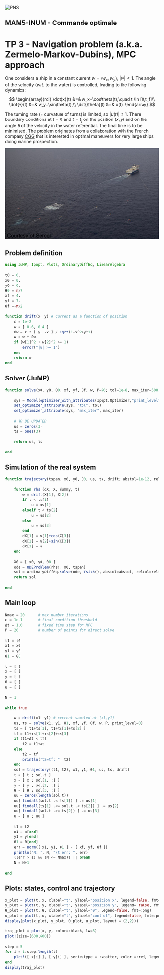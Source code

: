 ![PNS](http://caillau.perso.math.cnrs.fr/logo-pns.png)
## MAM5-INUM - Commande optimale
# TP 3 - Navigation problem (a.k.a. Zermelo-Markov-Dubins), MPC approach

One considers a ship in a constant current $w=(w_x,w_y)$, $|w| \lt 1$. The angle of the velocity (*wrt.* to the water) is controlled, leading to the following dynamics:

$$ \begin{array}{rcl}
     \dot{x}(t) &=& w_x+\cos\theta(t),\quad t \in [0,t_f]\\
     \dot{y}(t) &=& w_y+\sin\theta(t),\\
     \dot{\theta}(t) &=& u(t). 
   \end{array} $$

The turning rate (= curvature of turns) is limited, so $|u(t)| \leq 1$. There boundary conditions at $t=0$ and $t=t_f$ on the position $(x,y)$ and on the angle $\theta$ of the velocity in the water referential. The final time is to be minimised. The problem originates from a collaboration with the French company [CGG](https://www.cgg.com) that is interested in optimal maneuvers for very large ships doing marine prospection.

![ship](ship.jpg)

## Problem definition

```julia
using JuMP, Ipopt, Plots, OrdinaryDiffEq, LinearAlgebra

t0 = 0.
x0 = 0. 
y0 = 0.
θ0 = π/7
xf = 4.
yf = 7.
θf =-π/2

function drift(x, y) # current as a function of position
    ε = 1e-2
    w = [ 0.6, 0.4 ]
    δw = ε * [ y, -x ] / sqrt(1+x^2+y^2)
    w = w + δw
    if (w[1]^2 + w[2]^2 >= 1)
        error("|w| >= 1")
    end
    return w
end
```

## Solver (JuMP)

```julia
function solve(x0, y0, θ0, xf, yf, θf, w, P=50; tol=1e-8, max_iter=500, print_level=5)
    
    sys = Model(optimizer_with_attributes(Ipopt.Optimizer,"print_level"=>print_level))
    set_optimizer_attribute(sys, "tol", tol)
    set_optimizer_attribute(sys, "max_iter", max_iter)
    
    # TO BE UPDATED
    us = zeros(3)
    τs = ones(3)
    
    return us, τs
    
end
```

## Simulation of the real system

```julia
function trajectory(tspan, x0, y0, θ0, us, ts, drift; abstol=1e-12, reltol=1e-12, saveat=[])
    
    function rhs!(dX, X, dummy, t)
        w = drift(X[1], X[2])
        if t < ts[1]
            u = us[1]
        elseif t < ts[2]
            u = us[2]
        else
            u = us[3]
        end
        dX[1] = w[1]+cos(X[3])
        dX[2] = w[2]+sin(X[3])
        dX[3] = u
    end
    
    X0 = [ x0, y0, θ0 ]
    ode = ODEProblem(rhs!, X0, tspan)
    sol = OrdinaryDiffEq.solve(ode, Tsit5(), abstol=abstol, reltol=reltol, saveat=saveat)
    return sol
    
end
```

## Main loop

```julia
Nmax = 20      # max number iterations
ε = 1e-1       # final condition threshold
Δt = 1.0       # fixed time step for MPC
P = 20         # number of points for direct solve

t1 = t0
x1 = x0
y1 = y0
θ1 = θ0

t = [ ]
x = [ ]
y = [ ]
θ = [ ]
u = [ ]

N = 1

while true
    
    w = drift(x1, y1) # current sampled at (x1,y1)
    us, τs = solve(x1, y1, θ1, xf, yf, θf, w, P, print_level=0)
    ts = [ t1+τs[1], t1+τs[1]+τs[2] ]
    tf = t1+τs[1]+τs[2]+τs[3]
    if (t1+Δt < tf)
        t2 = t1+Δt
    else
        t2 = tf
        println("t2=tf: ", t2)
    end
    sol = trajectory((t1, t2), x1, y1, θ1, us, ts, drift)
    t = [ t ; sol.t ]
    x = [ x ; sol[1, :] ]
    y = [ y ; sol[2, :] ]
    θ = [ θ ; sol[3, :] ]
    uu = zeros(length(sol.t))
    uu[ findall(sol.t .< ts[1]) ] .= us[1]
    uu[ findall(ts[1] .<= sol.t .< ts[2]) ] .= us[2]
    uu[ findall(sol.t .>= ts[2]) ] .= us[3]
    u = [ u ; uu ]
    
    t1 = t2
    x1 = x[end]
    y1 = y[end]
    θ1 = θ[end]
    err = norm([ x1, y1, θ1 ] - [ xf, yf, θf ])
    println("N: ", N, "\t err: ", err)
    ((err > ε) && (N <= Nmax)) || break
    N = N+1
    
end
```

## Plots: states, control and trajectory

```julia
x_plot = plot(t, x, xlabel="t", ylabel="position x", legend=false, fmt=:png)
y_plot = plot(t, y, xlabel="t", ylabel="position y", legend= false, fmt=:png)
θ_plot = plot(t, θ, xlabel="t", ylabel="θ", legend=false, fmt=:png)
u_plot = plot(t, u, xlabel="t", ylabel="control", legend=false, fmt=:png)
display(plot(x_plot, y_plot, θ_plot, u_plot, layout = (2,2)))

traj_plot = plot(x, y, color=:black, lw=3)
plot!(size=(600,600))

step = 5
for i = 1:step:length(t)
    plot!([ x[i] ], [ y[i] ], seriestype = :scatter, color =:red, legend = false) 
end
display(traj_plot)
```